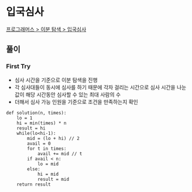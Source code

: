 # 입국심사

[프로그래머스 > 이분 탐색 > 입국심사](https://school.programmers.co.kr/learn/courses/30/lessons/43238)

## 풀이

### First Try
- 심사 시간을 기준으로 이분 탐색을 진행
- 각 심사대들이 동시에 심사를 하기 때문에 각자 걸리는 시간으로 심사 시간을 나눈 값이 해당 시간동안 심사할 수 있는 최대 사람의 수
- 더해서 심사 가능 인원을 기준으로 조건을 만족하는지 확인
```
def solution(n, times):
    lo = 1
    hi = min(times) * n
    result = hi
    while(lo<hi-1):
        mid = (lo + hi) // 2
        avail = 0
        for t in times:
            avail += mid // t
        if avail < n:
            lo = mid
        else:
            hi = mid
            result = mid
    return result
```
